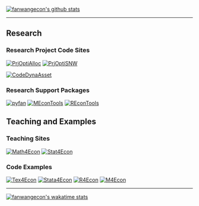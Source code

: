 
[![fanwangecon's github stats](https://github-readme-stats.vercel.app/api?username=fanwangecon&count_private=true&show_icons=true&hide_rank=True)](https://github.com/fanwangecon) 

----
## Research

### Research Project Code Sites


[![PrjOptiAlloc](https://github-readme-stats.vercel.app/api/pin/?username=fanwangecon&repo=PrjOptiAlloc)](https://github.com/fanwangecon/PrjOptiAlloc) [![PrjOptiSNW](https://github-readme-stats.vercel.app/api/pin/?username=fanwangecon&repo=PrjOptiSNW)](https://github.com/fanwangecon/PrjOptiSNW)

[![CodeDynaAsset](https://github-readme-stats.vercel.app/api/pin/?username=fanwangecon&repo=CodeDynaAsset)](https://github.com/fanwangecon/CodeDynaAsset)

### Research Support Packages

[![pyfan](https://github-readme-stats.vercel.app/api/pin/?username=fanwangecon&repo=pyfan)](https://github.com/fanwangecon/pyfan) [![MEconTools](https://github-readme-stats.vercel.app/api/pin/?username=fanwangecon&repo=MEconTools)](https://github.com/fanwangecon/MEconTools)
[![REconTools](https://github-readme-stats.vercel.app/api/pin/?username=fanwangecon&repo=REconTools)](https://github.com/fanwangecon/REconTools)

## Teaching and Examples

### Teaching Sites

[![Math4Econ](https://github-readme-stats.vercel.app/api/pin/?username=fanwangecon&repo=Math4Econ)](https://github.com/fanwangecon/Math4Econ) [![Stat4Econ](https://github-readme-stats.vercel.app/api/pin/?username=fanwangecon&repo=Stat4Econ)](https://github.com/fanwangecon/Stat4Econ)

### Code Examples

[![Tex4Econ](https://github-readme-stats.vercel.app/api/pin/?username=fanwangecon&repo=Tex4Econ)](https://github.com/fanwangecon/Tex4Econ) [![Stata4Econ](https://github-readme-stats.vercel.app/api/pin/?username=fanwangecon&repo=Stata4Econ)](https://github.com/fanwangecon/Stata4Econ)
[![R4Econ](https://github-readme-stats.vercel.app/api/pin/?username=fanwangecon&repo=R4Econ)](https://github.com/fanwangecon/R4Econ) [![M4Econ](https://github-readme-stats.vercel.app/api/pin/?username=fanwangecon&repo=M4Econ)](https://github.com/fanwangecon/M4Econ)

-----
[![fanwangecon's wakatime stats](https://github-readme-stats.vercel.app/api/wakatime?username=fanwangecon)](https://github.com/fanwangecon)
